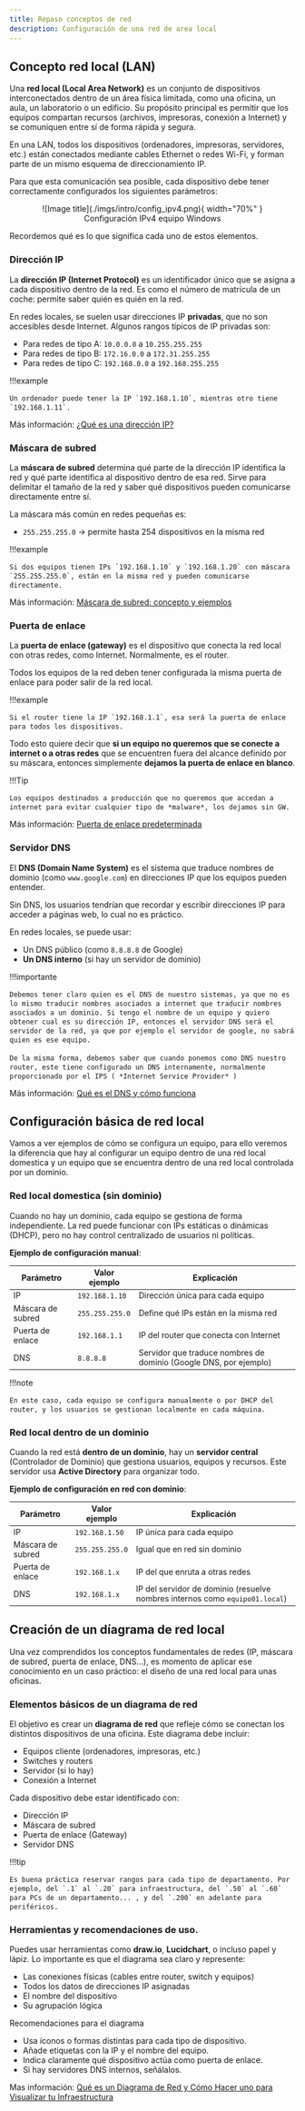```yaml
---
title: Repaso conceptos de red
description: Configuración de una red de area local
---
```


## Concepto red local (LAN)

Una **red local (Local Area Network)** es un conjunto de dispositivos interconectados dentro de un área física limitada, como una oficina, un aula, un laboratorio o un edificio. Su propósito principal es permitir que los equipos compartan recursos (archivos, impresoras, conexión a Internet) y se comuniquen entre sí de forma rápida y segura.

En una LAN, todos los dispositivos (ordenadores, impresoras, servidores, etc.) están conectados mediante cables Ethernet o redes Wi-Fi, y forman parte de un mismo esquema de direccionamiento IP.

Para que esta comunicación sea posible, cada dispositivo debe tener correctamente configurados los siguientes parámetros:


<figure markdown="span" align="center">
  ![Image title](./imgs/intro/config_ipv4.png){ width="70%"  }
  <figcaption>Configuración IPv4 equipo Windows</figcaption>
</figure>

Recordemos qué es lo que significa cada uno de estos elementos.

### Dirección IP

La **dirección IP (Internet Protocol)** es un identificador único que se asigna a cada dispositivo dentro de la red. Es como el número de matrícula de un coche: permite saber quién es quién en la red.

En redes locales, se suelen usar direcciones IP **privadas**, que no son accesibles desde Internet. Algunos rangos típicos de IP privadas son:

- Para redes de tipo A: `10.0.0.0` a `10.255.255.255`
- Para redes de tipo B: `172.16.0.0` a `172.31.255.255`
- Para redes de tipo C: `192.168.0.0` a `192.168.255.255`

!!!example 

    Un ordenador puede tener la IP `192.168.1.10`, mientras otro tiene `192.168.1.11`.

Más información: [¿Qué es una dirección IP?](https://www.redeszone.net/tutoriales/redes-lan/que-es-direccion-ip-tipos/)


### Máscara de subred

La **máscara de subred** determina qué parte de la dirección IP identifica la red y qué parte identifica al dispositivo dentro de esa red. Sirve para delimitar el tamaño de la red y saber qué dispositivos pueden comunicarse directamente entre sí.

La máscara más común en redes pequeñas es:

- `255.255.255.0` → permite hasta 254 dispositivos en la misma red

!!!example

    Si dos equipos tienen IPs `192.168.1.10` y `192.168.1.20` con máscara `255.255.255.0`, están en la misma red y pueden comunicarse directamente.

Más información: [Máscara de subred: concepto y ejemplos](https://www.redeszone.net/tutoriales/redes-lan/mascara-subred/)

### Puerta de enlace

La **puerta de enlace (gateway)** es el dispositivo que conecta la red local con otras redes, como Internet. Normalmente, es el router.

Todos los equipos de la red deben tener configurada la misma puerta de enlace para poder salir de la red local.

!!!example

    Si el router tiene la IP `192.168.1.1`, esa será la puerta de enlace para todos los dispositivos.

Todo esto quiere decir que **si un equipo no queremos que se conecte a internet o a otras redes** que se encuentren fuera del alcance definido por su máscara, entonces simplemente **dejamos la puerta de enlace en blanco**.

!!!Tip

    Los equipos destinados a producción que no queremos que accedan a internet para evitar cualquier tipo de *malware*, los dejamos sin GW.

Más información: [Puerta de enlace predeterminada](https://www.redeszone.net/tutoriales/redes-lan/puerta-enlace/)

### Servidor DNS

El **DNS (Domain Name System)** es el sistema que traduce nombres de dominio (como `www.google.com`) en direcciones IP que los equipos pueden entender.

Sin DNS, los usuarios tendrían que recordar y escribir direcciones IP para acceder a páginas web, lo cual no es práctico.

En redes locales, se puede usar:

- Un DNS público (como `8.8.8.8` de Google)
- **Un DNS interno** (si hay un servidor de dominio)

!!!importante 

    Debemos tener claro quien es el DNS de nuestro sistemas, ya que no es lo mismo traducir nombres asociados a internet que traducir nombres asociados a un dominio. Si tengo el nombre de un equipo y quiero obtener cual es su dirección IP, entonces el servidor DNS será el servidor de la red, ya que por ejemplo el servidor de google, no sabrá quien es ese equipo.

    De la misma forma, debemos saber que cuando ponemos como DNS nuestro router, este tiene configurado un DNS internamente, normalmente proporcionado por el IPS ( *Internet Service Provider* )

Más información: [Qué es el DNS y cómo funciona](https://www.redeszone.net/tutoriales/redes-lan/que-es-dns/)

## Configuración básica de red local

Vamos a ver ejemplos de cómo se configura un equipo, para ello veremos la diferencia que hay al configurar un equipo dentro de una red local domestica y un equipo que se encuentra dentro de una red local controlada por un dominio.

### Red local domestica (sin dominio)

Cuando no hay un dominio, cada equipo se gestiona de forma independiente. La red puede funcionar con IPs estáticas o dinámicas (DHCP), pero no hay control centralizado de usuarios ni políticas.

**Ejemplo de configuración manual**:

| Parámetro         | Valor ejemplo           | Explicación                                                                 |
|------------------|-------------------------|------------------------------------------------------------------------------|
| IP               | `192.168.1.10`          | Dirección única para cada equipo  |
| Máscara de subred| `255.255.255.0`         | Define qué IPs están en la misma red  |
| Puerta de enlace | `192.168.1.1`           | IP del router que conecta con Internet    |
| DNS              | `8.8.8.8`  | Servidor que traduce nombres de dominio (Google DNS, por ejemplo)  |

!!!note

    En este caso, cada equipo se configura manualmente o por DHCP del router, y los usuarios se gestionan localmente en cada máquina.

### Red local dentro de un dominio

Cuando la red está **dentro de un dominio**, hay un **servidor central** (Controlador de Dominio) que gestiona usuarios, equipos y recursos. Este servidor usa **Active Directory** para organizar todo.

**Ejemplo de configuración en red con dominio**:

| Parámetro         | Valor ejemplo           | Explicación                                                                 |
|------------------|-------------------------|------------------------------------------------------------------------------|
| IP               | `192.168.1.50`          | IP única para cada equipo |
| Máscara de subred| `255.255.255.0`         | Igual que en red sin dominio |
| Puerta de enlace | `192.168.1.x`           | IP del que enruta a otras redes |
| DNS              | `192.168.1.x`           | IP del servidor de dominio (resuelve nombres internos como `equipo01.local`) |

## Creación de un díagrama de red local

Una vez comprendidos los conceptos fundamentales de redes (IP, máscara de subred, puerta de enlace, DNS...), es momento de aplicar ese conocimiento en un caso práctico: el diseño de una red local para unas oficinas.

### Elementos básicos de un diagrama de red

El objetivo es crear un **diagrama de red** que refleje cómo se conectan los distintos dispositivos de una oficina. Este diagrama debe incluir:

- Equipos cliente (ordenadores, impresoras, etc.)
- Switches y routers
- Servidor (si lo hay)
- Conexión a Internet

Cada dispositivo debe estar identificado con:

- Dirección IP
- Máscara de subred
- Puerta de enlace (Gateway)
- Servidor DNS

!!!tip

    Es buena práctica reservar rangos para cada tipo de departamento. Por ejemplo, del `.1` al `.20` para infraestructura, del `.50` al `.60` para PCs de un departamento... , y del `.200` en adelante para periféricos.

### Herramientas y recomendaciones de uso.

Puedes usar herramientas como **draw.io**, **Lucidchart**, o incluso papel y lápiz. Lo importante es que el diagrama sea claro y represente:

- Las conexiones físicas (cables entre router, switch y equipos)
- Todos los datos de direcciones IP asignadas
- El nombre del dispositivo
- Su agrupación lógica

Recomendaciones para el diagrama

- Usa íconos o formas distintas para cada tipo de dispositivo.
- Añade etiquetas con la IP y el nombre del equipo.
- Indica claramente qué dispositivo actúa como puerta de enlace.
- Si hay servidores DNS internos, señálalos.



Mas información: [Qué es un Diagrama de Red y Cómo Hacer uno para Visualizar tu Infraestructura](https://gitmind.com/es/que-es-diagrama-de-red-y-como-hacerlo.html)